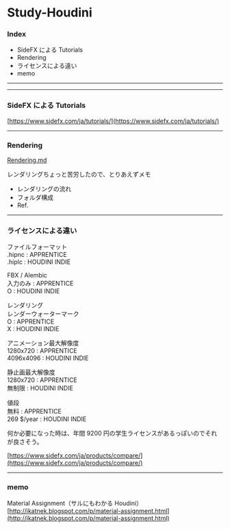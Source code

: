 # Study-Houdini  

### Index  


- SideFX による Tutorials
- Rendering  
- ライセンスによる違い  
- memo  

---  

---  


### SideFX による Tutorials  

[https://www.sidefx.com/ja/tutorials/](https://www.sidefx.com/ja/tutorials/)  

---  

### Rendering

[Rendering.md](https://github.com/naysok/Study-Houdini/blob/master/Rendering.md)  

レンダリングちょっと苦労したので、とりあえずメモ  

- レンダリングの流れ  
- フォルダ構成  
- Ref.  

---  

### ライセンスによる違い  

ファイルフォーマット  
.hipnc : APPRENTICE  
.hiplc : HOUDINI INDIE  

FBX / Alembic  
入力のみ : APPRENTICE  
O : HOUDINI INDIE  

レンダリング  
レンダーウォーターマーク  
O : APPRENTICE  
X : HOUDINI INDIE  

アニメーション最大解像度  
1280x720 : APPRENTICE  
4096x4096 : HOUDINI INDIE  

静止画最大解像度  
1280x720 : APPRENTICE  
無制限 : HOUDINI INDIE  

値段  
無料 : APPRENTICE  
269 $/year : HOUDINI INDIE  


何か必要になった時は、年間 9200 円の学生ライセンスがあるっぽいのでそれが良さそう。  

[https://www.sidefx.com/ja/products/compare/](https://www.sidefx.com/ja/products/compare/)  


---  

### memo  

Material Assignment（サルにもわかる Houdini）  
[http://ikatnek.blogspot.com/p/material-assignment.html](http://ikatnek.blogspot.com/p/material-assignment.html)